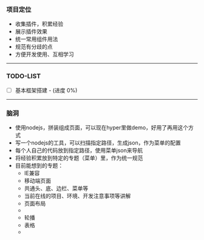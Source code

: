 ### 项目定位

- 收集插件，积累经验
- 展示插件效果
- 统一常用组件用法
- 规范有分歧的点
- 方便开发使用、互相学习

---

### TODO-LIST

 - [ ] 基本框架搭建 - (进度 0%)
  
---

### 脑洞

 - 使用nodejs，拼装组成页面，可以现在hyper里做demo，好用了再用这个方式
 - 写一个nodejs的工具，可以扫描指定路径，生成json，作为菜单的配置
 - 每个人自己的代码放到指定路径，使用菜单json来导航
 - 将经验积累放到特定的专题（菜单）里，作为统一规范
 - 目前能想到的专题：
   - IE兼容
   - 移动端页面
   - 共通头、底、边栏、菜单等
   - 当前在线的项目、环境、开发注意事项等讲解
   - 页面布局
   - 
   - 轮播
   - 表格
   - 
